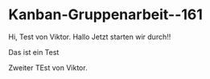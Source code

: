 # Kanban-Gruppenarbeit--161
Hi, Test von Viktor. 
Hallo Jetzt starten wir durch!!

Das ist ein Test


Zweiter TEst von Viktor.